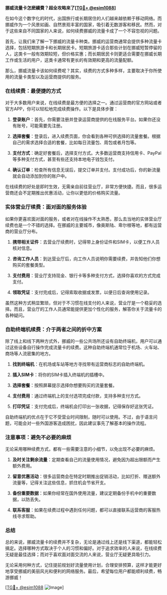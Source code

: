 **挪威流量卡怎麽續費？超全攻略来了[[TG💪+ @esim1088](https://t.me/s/esim1088)]**

在如今这个数字化的时代，出国旅行或长期居住的人们越来越依赖于移动网络。而挪威作为一个风景如画、自然景观丰富的国家，吸引着无数游客和移民。然而，对于这些来自不同国家的人来说，如何续费挪威的流量卡成了一个不容忽视的问题。

首先，让我们来了解一下挪威的流量卡种类。挪威的运营商通常会提供多种流量卡选择，包括短期旅游卡和长期居民卡。短期旅游卡适合那些计划在挪威短暂停留的人，这类卡一般有效期较短，但价格实惠；而长期居民卡则更适合需要在挪威长期工作或生活的用户，这类卡通常有更长的有效期和更高的流量配额。

那么，挪威流量卡该如何续费呢？其实，续费的方式多种多样，主要取决于你所使用的流量卡类型以及运营商提供的服务。

### 在线续费：最便捷的方式

对于大多数用户来说，在线续费是最方便的选择之一。通过运营商的官方网站或者官方APP，你可以轻松地完成续费操作。以下是具体步骤：

1. **登录账户**：首先，你需要注册并登录运营商提供的在线服务平台。如果你还没有账号，可能需要先注册。
   
2. **选择套餐**：登录后，进入续费页面，你会看到各种可供选择的流量套餐。根据自己的需求选择合适的套餐，比如每日流量包、周包或者月包等。

3. **支付方式**：确定好套餐后，选择支付方式。大多数运营商支持信用卡、PayPal等多种支付方式，甚至有些还支持本地电子钱包支付。

4. **确认订单**：检查所有信息无误后，提交订单并支付。支付成功后，你的新流量就会自动添加到你的账户中。

在线续费的好处是即时生效，无需亲自前往营业厅，非常方便快捷。而且，很多运营商还会不定期推出优惠活动，让你以更低的价格购买流量。

### 实体营业厅续费：面对面的服务体验

如果你更喜欢面对面的服务，或者对在线操作不太熟悉，那么去当地的实体营业厅续费也是一个不错的选择。在挪威的主要城市，像奥斯陆、卑尔根等地，都有运营商的营业厅分布。

1. **携带相关证件**：去营业厅续费时，记得带上身份证件和SIM卡，以便工作人员核对信息。

2. **咨询工作人员**：到达营业厅后，向工作人员说明你需要续费，并告知他们你想购买的套餐类型。

3. **支付费用**：营业厅支持现金、银行卡等多种支付方式，选择你喜欢的方式完成支付。

4. **领取凭证**：支付完成后，记得索取收据或发票，以便日后查询使用记录。

虽然这种方式稍显繁琐，但对于不习惯在线支付的人来说，营业厅是一个稳妥的选择。而且，营业厅的工作人员通常能提供更加个性化的服务，解答你关于流量卡的各种疑问。

### 自助终端机续费：介于两者之间的折中方案

除了线上和线下两种方式外，挪威的一些公共场所还设有自助终端机，用户可以通过这些设备自行操作完成流量卡的续费。这种自助终端机通常位于机场、火车站、商场等人流密集的地方。

1. **找到终端机**：在机场或车站等地方寻找带有运营商标志的自助终端机。

2. **插入SIM卡**：将你的SIM卡插入终端机的插槽中。

3. **选择套餐**：按照屏幕提示选择你想要购买的流量套餐。

4. **支付费用**：通过终端机上的支付选项完成付款，支持多种支付方式。

5. **打印凭证**：支付完成后，终端机会打印出一张收据，记得保存好这张凭证。

自助终端机的优点在于它不受营业时间限制，随时可以使用。不过，由于语言问题，可能会对一些外国游客造成困扰，因此建议事先了解基本的操作流程。

### 注意事项：避免不必要的麻烦

无论采用哪种续费方式，都有一些需要注意的小细节，以免出现不必要的麻烦。

1. **及时关注剩余流量**：定期查看自己的流量使用情况，避免因为超出限额而产生额外费用。

2. **留意优惠活动**：很多运营商会在特定时期推出促销活动，比如打折、赠送额外流量等，记得关注这些信息，抓住机会节省开支。

3. **备份重要数据**：如果你经常在国外使用流量，建议定期备份手机中的重要数据，以防丢失。

4. **联系客服**：如果在续费过程中遇到任何问题，都可以直接联系运营商的客服热线寻求帮助。

### 总结

总的来说，挪威流量卡的续费并不复杂，无论是通过线上还是线下渠道，都能轻松搞定。选择哪种方式取决于个人的习惯和偏好。对于追求效率的人来说，在线续费无疑是最佳选择；而对于喜欢面对面交流的人来说，营业厅无疑更具吸引力。

无论采用何种方式，记住提前规划好流量使用计划，合理安排预算，这样才能更好地享受挪威的美丽风光和便利的网络服务。最后，希望每位用户都能顺利续费，畅游挪威！

[[TG💪+ @esim1088](https://t.me/s/esim1088) ![Image](https://i.postimg.cc/4NQfJmqS/Snipaste-2025-05-13-00-14-12.png)]